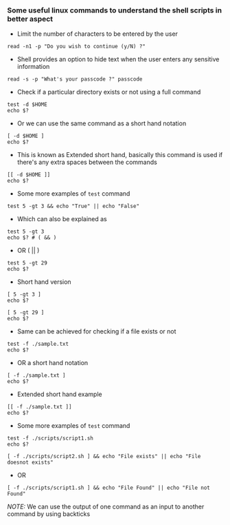 ### Some useful linux commands to understand the shell scripts in better aspect

* Limit the number of characters to be entered by the user
```
read -n1 -p "Do you wish to continue (y/N) ?"
```

* Shell provides an option to hide text when the user enters any sensitive information
```
read -s -p "What's your passcode ?" passcode
```

* Check if a particular directory exists or not using a full command
```
test -d $HOME
echo $?
```

* Or we can use the same command as a short hand notation
```
[ -d $HOME ]
echo $?
```

* This is known as Extended short hand, basically this command is used if there's any extra spaces between the commands
```
[[ -d $HOME ]]
echo $?
```

* Some more examples of `test` command
```
test 5 -gt 3 && echo "True" || echo "False"
```

* Which can also be explained as 
```
test 5 -gt 3
echo $? # ( && )
```

* OR ( || )
```
test 5 -gt 29
echo $?
```

* Short hand version
```
[ 5 -gt 3 ]
echo $?
```
```
[ 5 -gt 29 ]
echo $?
```

* Same can be achieved for checking if a file exists or not
```
test -f ./sample.txt
echo $?
```

* OR a short hand notation
```
[ -f ./sample.txt ]
echo $?
```

* Extended short hand example
```
[[ -f ./sample.txt ]]
echo $?
```

* Some more examples of `test` command
```
test -f ./scripts/script1.sh 
echo $?
```
```
[ -f ./scripts/script2.sh ] && echo "File exists" || echo "File doesnot exists"

```
* OR
```
[ -f ./scripts/script1.sh ] && echo "File Found" || echo "File not Found"
```

_NOTE:_ We can use the output of one command as an input to another command by using backticks